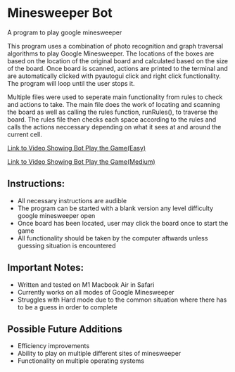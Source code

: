 # Minesweeper Bot
A program to play google minesweeper

This program uses a combination of photo recognition and graph traversal algorithms to play Google Minesweeper. The locations of the boxes are based on the location of the original board and calculated based on the size of the board. Once board is scanned, actions are printed to the terminal and are automatically clicked with pyautogui click and right click functionality. The program will loop until the user stops it.

Multiple files were used to seperate main functionality from rules to check and actions to take. The main file does the work of locating and scanning the board as well as calling the rules function, runRules(), to traverse the board. The rules file then checks each space according to the rules and calls the actions neccessary depending on what it sees at and around the current cell.

[Link to Video Showing Bot Play the Game(Easy)](https://youtu.be/cROwUfQSFP8)

[Link to Video Showing Bot Play the Game(Medium)](https://youtu.be/lE4W_x1TUSU)


## Instructions:

* All necessary instructions are audible
* The program can be started with a blank version any level difficulty google minesweeper open
* Once board has been located, user may click the board once to start the game
* All functionality should be taken by the computer aftwards unless guessing situation is encountered

## Important Notes:

* Written and tested on M1 Macbook Air in Safari
* Currently works on all modes of Google Minesweeper
* Struggles with Hard mode due to the common situation where there has to be a guess in order to complete

## Possible Future Additions

* Efficiency improvements
* Ability to play on multiple different sites of minesweeper
* Functionality on multiple operating systems






